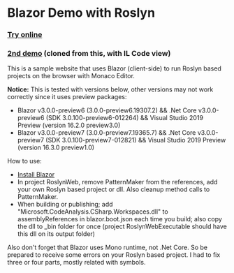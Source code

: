 
# Blazor Demo with Roslyn

### [Try online](https://patternmaker.netlify.com)

### [2nd demo](https://enchanter.netlify.com) (cloned from this, with IL Code view)

This is a sample website that uses Blazor (client-side) to run Roslyn based projects on the browser with Monaco Editor.

**Notice:** This is tested with versions below, other versions may not work correctly since it uses preview packages:
* Blazor v3.0.0-preview6 (3.0.0-preview6.19307.2) && .Net Core v3.0.0-preview6 (SDK 3.0.100-preview6-012264) && Visual Studio 2019 Preview (version 16.2.0 preview3.0)
* Blazor v3.0.0-preview7 (3.0.0-preview7.19365.7) && .Net Core v3.0.0-preview7 (SDK 3.0.100-preview7-012821) && Visual Studio 2019 Preview (version 16.3.0 preview1.0)

How to use:

* [Install Blazor](https://docs.microsoft.com/en-us/aspnet/core/blazor/get-started?view=aspnetcore-3.0&tabs=visual-studio)
* In project RoslynWeb, remove PatternMaker from the references, add your own Roslyn based project or dll. Also cleanup method calls to PatternMaker.
* When building or publishing; add "Microsoft.CodeAnalysis.CSharp.Workspaces.dll" to assemblyReferences in blazor.boot.json each time you build; also copy the dll to _bin folder for once (project RoslynWebExecutable should have this dll on its output folder)

Also don't forget that Blazor uses Mono runtime, not .Net Core. So be prepared to receive some errors on your Roslyn based project. I had to fix three or four parts, mostly related with symbols.
